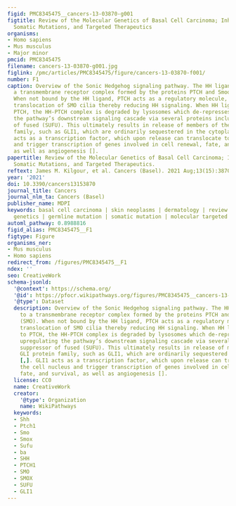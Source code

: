 ```yaml
---
figid: PMC8345475__cancers-13-03870-g001
figtitle: Review of the Molecular Genetics of Basal Cell Carcinoma; Inherited Susceptibility,
  Somatic Mutations, and Targeted Therapeutics
organisms:
- Homo sapiens
- Mus musculus
- Major minor
pmcid: PMC8345475
filename: cancers-13-03870-g001.jpg
figlink: /pmc/articles/PMC8345475/figure/cancers-13-03870-f001/
number: F1
caption: Overview of the Sonic Hedgehog signaling pathway. The HH ligand binds to
  a transmembrane receptor complex formed by the proteins PTCH and Smoothened (SMO).
  When not bound by the HH ligand, PTCH acts as a regulatory molecule, inhibiting
  translocation of SMO cilia thereby reducing HH signaling. When HH ligand binds to
  PTCH, the HH-PTCH complex is degraded by lysosomes which de-represses SMO, upregulating
  the pathway’s downstream signaling cascade via several proteins including suppressor
  of fused (SUFU). This ultimately results in release of members of the GLI protein
  family, such as GLI1, which are ordinarily sequestered in the cytoplasm [,]. GLI1
  acts as a transcription factor, which upon release can translocate to the cell nucleus
  and trigger transcription of genes involved in cell renewal, fate, and survival,
  as well as angiogenesis [].
papertitle: Review of the Molecular Genetics of Basal Cell Carcinoma; Inherited Susceptibility,
  Somatic Mutations, and Targeted Therapeutics.
reftext: James M. Kilgour, et al. Cancers (Basel). 2021 Aug;13(15):3870.
year: '2021'
doi: 10.3390/cancers13153870
journal_title: Cancers
journal_nlm_ta: Cancers (Basel)
publisher_name: MDPI
keywords: basal cell carcinoma | skin neoplasms | dermatology | review | molecular
  genetics | germline mutation | somatic mutation | molecular targeted therapy
automl_pathway: 0.8988816
figid_alias: PMC8345475__F1
figtype: Figure
organisms_ner:
- Mus musculus
- Homo sapiens
redirect_from: /figures/PMC8345475__F1
ndex: ''
seo: CreativeWork
schema-jsonld:
  '@context': https://schema.org/
  '@id': https://pfocr.wikipathways.org/figures/PMC8345475__cancers-13-03870-g001.html
  '@type': Dataset
  description: Overview of the Sonic Hedgehog signaling pathway. The HH ligand binds
    to a transmembrane receptor complex formed by the proteins PTCH and Smoothened
    (SMO). When not bound by the HH ligand, PTCH acts as a regulatory molecule, inhibiting
    translocation of SMO cilia thereby reducing HH signaling. When HH ligand binds
    to PTCH, the HH-PTCH complex is degraded by lysosomes which de-represses SMO,
    upregulating the pathway’s downstream signaling cascade via several proteins including
    suppressor of fused (SUFU). This ultimately results in release of members of the
    GLI protein family, such as GLI1, which are ordinarily sequestered in the cytoplasm
    [,]. GLI1 acts as a transcription factor, which upon release can translocate to
    the cell nucleus and trigger transcription of genes involved in cell renewal,
    fate, and survival, as well as angiogenesis [].
  license: CC0
  name: CreativeWork
  creator:
    '@type': Organization
    name: WikiPathways
  keywords:
  - Shh
  - Ptch1
  - Smo
  - Smox
  - Sufu
  - ba
  - SHH
  - PTCH1
  - SMO
  - SMOX
  - SUFU
  - GLI1
---
```

